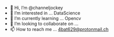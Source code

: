 - 👋 Hi, I’m @channeljockey
- 👀 I’m interested in ... DataScience
- 🌱 I’m currently learning ... Opencv
- 💞️ I’m looking to collaborate on ...
- 📫 How to reach me ... 4bat629@protonmail.ch

<!---
channeljockey/channeljockey is a ✨ special ✨ repository because its `README.md` (this file) appears on your GitHub profile.
You can click the Preview link to take a look at your changes.
--->
